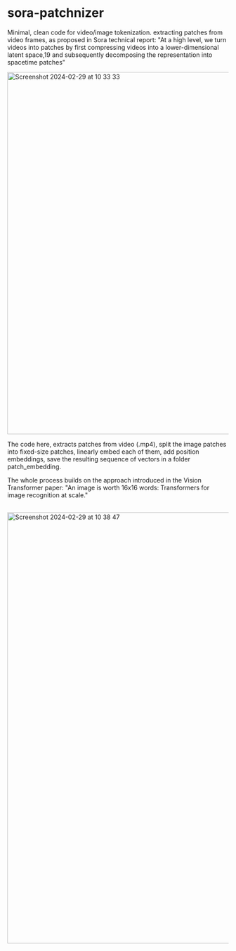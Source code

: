 # sora-patchnizer

Minimal, clean code for video/image tokenization. extracting patches from video frames, as proposed in Sora technical report: "At a high level, we turn videos into patches by first compressing videos into a lower-dimensional latent space,19 and subsequently decomposing the representation into spacetime patches"


<img width="825" alt="Screenshot 2024-02-29 at 10 33 33" src="https://github.com/Jaykef/sora-patchnizer/assets/11355002/1aa23e7a-56ed-4e31-af4f-79e969734b0d"><br>


The code here, extracts patches from video (.mp4), split the image patches into fixed-size patches, linearly embed each of them, add position embeddings, save the resulting sequence of vectors in a folder patch_embedding.

The whole process builds on the approach introduced in the Vision Transformer paper: "An image is worth 16x16 words: Transformers for image recognition at scale."

<br><img width="982" alt="Screenshot 2024-02-29 at 10 38 47" src="https://github.com/Jaykef/sora-patchnizer/assets/11355002/61f5a5a3-9cee-45c3-8a7f-6fc3598e9623">
